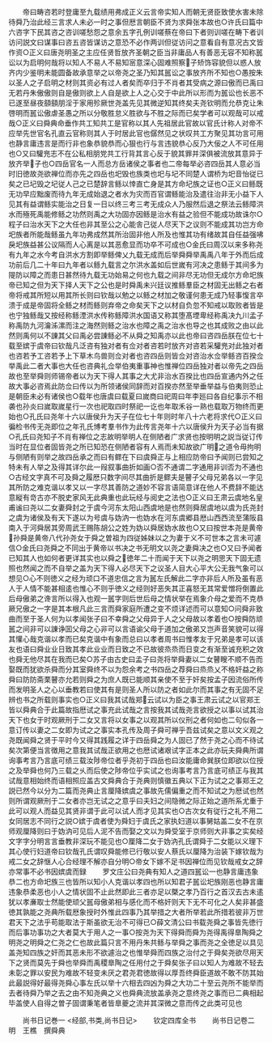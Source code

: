<!-- { "loadSidebar": true } -->
　　帝曰畴咨若时登庸至九载绩用弗成正义云言帝实知人而朝无贤臣致使水害未除待舜乃治此经三言求人未必一时之事但厯言朝臣不贤为求舜张本故也○许氏曰篇中六咨字下民其咨之咨训嗟愁怨之意余五字孔例训嗟蔡在帝曰下者则训嗟在畴下者训访问説文曰谋事曰咨五咨皆谋访之意恐不必作两训但従访问之意看自有意况古文皆作资○正义曰唐尧明圣之主应任贤哲放齐圣朝之臣当非庸品人有善恶无容不知称嚚讼以为启明何哉将以知人不易人不易知宻意深心固难照察子矫饰容貌但以惑人放齐内少鉴明未能圆备故承意举之以帝尧之圣乃知其嚚讼之事放齐所不知也○愚按朱以圣人之子启明之材则其资必有过人者矣而卒归于不肖者其受病之源曰傲而已禹曰无若丹朱傲傲则自是傲则欲上人自是欲上人之心交于中此所以形而为嚚讼也长恶不已遂至昼夜頟頟朋淫于家用殄厥世尧盖先见其微逆知其终矣夫尧钦明而允恭克让朱啓明而嚚讼傲虐圣愚之所以分敬胜怠义胜欲与不胜之际而已矣学者可以观哉可以戒哉○正义曰舜典命垂作共工知共工是官称以其人先祖居此官故以官氏计称人对帝不应举先世官名孔直云官称则其人于时居此官也僝然见之状叹共工方聚见其功言可用也静言庸违言是而行非也象恭貌恭而心狠也行与言违貌恭心反乃大佞之人不可任用也○又曰驩兠志不在公私相朋党共工行背其言心反于貌其罪并深俱被流放其意异于放齐举子也○四岳官名一人而总方岳诸侯之事者也二帝每举必咨四岳其人意必当时旧徳故尧欲禅位而亦先之四岳也圯毁也族类也圯与圮不同楚人谓桥为圯音怡従已矣之已圮毁之圮従人己之已楚辞言鲧以悻直亡身是其方命圮族之证也○正义曰鲧既无功早应黜废而待九年无成始退之者水为灾而百官谓鲧能治及遣往治非无小益下人见其有益谓鲧实能治之日复一日以终三考三考无成众人乃服然后退之祭法云鲧障洪水而殛死禹能修鲧之功然则禹之大功固亦因鲧是治水有益之验但不能成功故诛尔○程子曰治水天下之大任也非其至公之心能舎己従人尽天下之议则不能成其功岂方命圯族者所能哉鲧虽九年功弗成然其所治固非他人所及也惟其功有绪故其自任益强咈戾圯族益甚公议隔而人心离是以其恶愈显而功卒不可成也○金氏曰周汉以来多称尧有九年之水今考自洪水方割即举鲧俾乂九载无成而后举舜舜举禹禹八年于外而后成功前后几二十年曰九年者以鲧九载言之尔洪水盖如后世嵗有河决之患鲧于其间多为隄防以障之而患日甚然待九载无功始易之何也九载之间非尽无功但无成尔方命圯族帝已知之但为天下择人天下之公也是时舜禹未兴廷议推鲧羣臣之材固无出鲧之右者帝将戒其所短以用其所长则曰钦哉以勉之以鲧之材加之敬谨何患无成乃轻事愎言卒溃于成是帝固将全鲧之材而鲧则弃帝之命矣天下之以材自负忽不知戒以取败者皆是也宁独鲧哉又按经称鲧湮洪水传称鲧障洪水国语又称其堕髙堙卑经称禹决九川孟子称禹防九河瀹泲漯而注之海然则鲧之治水也障之禹之治水也导之也其成败之由以此然则禹何以不諌其父曰禹必尝諌鲧必不从舜之知禹亦以此也帝曰咨四岳朕在位七十载至嫔于虞帝曰钦哉凡泛咨有独对者有佥对者咨若时放齐对咨若采驩兠对此独对者也咨若予工咨若予上下草木鸟兽则佥对者也咨四岳则皆佥对咨治水佥举鲧咨百揆佥举禹此二者大事也大任也咨典礼佥举伯夷重事神也惟禅位四岳独对者以帝先之四岳故也至举舜则师锡帝者以为天下得人其事之大尤非治水百揆比也四岳宣通内外之任故大事必咨焉此防佥曰传以为所领诸侯同辞而对百揆亦然至举垂举益与伯夷则恐止是朝臣未必有诸侯也○载年也唐虞曰载夏曰嵗商曰祀周曰年李廵曰各自纪事示不相袭也孙炎曰嵗取嵗星行一次也祀取四时祭祀一讫也年取禾谷一熟也载取万物终而更始也○孔氏曰尧年十六以唐侯升为天子在位七十年则时年八十六老将求代○正义曰徧检书传无尧即位之年孔氏博考羣书作为此传言尧年十六以唐侯升为天子必当有据○孔氏曰尧知子不肖有禅位之志故明举明人在侧陋者广求贤也按明明之説当従订传当时在显位者固皆尧之所已知恐在侧陋者容有人焉而未知故欲广明之道令毋拘明与侧陋有则举之故四岳承之而曰有鳏在下曰虞舜正与上相应防帝曰予闻则已尝知之特未有人举之及得其详尔此一叚叙事曲折如画○否不通谓二字通用非训否为不通也○古经文字真不可及舜之履厯只数字间尽其曲折是鳏夫是瞽子父母兄弟各以一字见其所防之难克谐以孝又以一字尽其善防之道妙不容言语简意详在他人不费辞不能达意縦有竒古亦不脱史家风无此典重也此玩经与阅史之法也○正义曰王肃云虞地名皇甫谧曰尧以二女妻舜封之于虞今河东太阳山西虞地是也然则舜居虞地以虞为氏尧封之虞为诸侯及有天下遂以为号虞与妫汭一也妫水在河东虞郷县厯山西西流至蒲阪县南入于河舜居其旁周武王赐陈胡公之姓为妫以舜居妫水故也○又曰按世本尧是黄帝孙舜是黄帝八代孙尧女于舜之曽祖为四従姊妹以之为妻于义不可世本之言未可遽信○金氏曰尧舜之不同出于黄帝以书决之书无明文以尧之妻舜决之也○又曰予闻者已知其人也如何者更详其实也以舜之徳年二十而闻于天下以尧之明思天下固无遗照也然闻之而不自举之盖为天下得人必尽天下之议圣人目大心平大公无我气象可以想见○心不则徳义之经为顽口不道忠信之言为嚚左氏解此二字亦非后人所及虽有恶人于人情不能甚相逺也惟心不则乎徳义之经则好恶失其正喜怒无其常爱憎将倒置此后母傲弟之谗言所以得入也观一嚚字则后世后母之情状举在焉象介母之爱而不克恭厥兄傲之一字是其本根凡此三言而舜家庭所遭之变不烦详述而可以意知○问舜非致曲而至于圣人何为以孝闻张子曰不幸舜之父母异于人之父母故以孝着也○按舜防顽嚚之间非可以諌诤囬父母之心非可以言语谕父母于道加之傲弟又岂声音笑貌可以得其懽心哉克谐以孝而已矣克谐中有象而总曰以孝者周书曰惟孝友于兄弟是孝可以该友也语曰舜业业日致其孝此业业而日致之不已故彼烝烝而日变之有渐至诚充积之效也舜无他尽其在我而已矣○苏子由古史曰孟子曰尧将举舜妻以二女瞽瞍不顺不告而娶既而犹欲杀舜而分其室舜终不以为怨余考之书四岳之荐舜曰烝烝乂不格奸益之称舜曰防防斋栗瞽亦允若则舜之为庶人既已能顺其亲使不至于奸矣按孟子因流俗所传而发明圣人之心以垂教若曰使其有是则圣人所以防之者如此尔而其事之有无固不足辨也书之所载则事实也○正义曰我其试哉郑云试以为臣之事王肃云试之以官郑王皆以舜典合于此篇故指厯试之事充此试哉之言按我其试哉尧言欲授之以事以试其治天下也女于时观厥刑于二女又言将以女事之以观其所以仪刑之者何如也二句似各一意订传以妻之二女即为试之之事实本孔传及周子舜可禅乎吾兹试矣之意以文义观之尧既闻舜之贤于平时今又得其践履之详于四岳舜之为人固已了然于尧之心而不待试矣次第便当言徴用之意我其试哉正欲用之也厯试诸艰试字正本之此亦玩夫舜典所谓询事考言乃言底可绩三载汝陟帝位者乎尧初于四岳也曰汝能庸命巽朕位即欲以位授之及举舜也何乃三载之乆而后使之陟帝位乎实试之也询事考言乃言底可绩正与我其试哉意相始终而语相照应盖古文舜典合于尧典则慎徽五典以下正为试之之事郑王之説已然今以分为二篇而尧典止言厘降嫔虞之事故先儒偏重之而不知试之为厯试也然则所谓观厥刑于二女者亦岂无试之之意乎曰夫妇之间隐微之际正始之道所系尤重于此可以观人而益见其贤非谓于此可以试人而才见其实也○古次女有従行之礼不用二女同居志不同行之説○嫔于虞者使为舜妇于虞氏之家执妇道以事舅姑盖二女不在京师观厘降则曰于妫汭可见后人泥不告而娶之文以为舜受室于京师则大非事之实矣经文字字分明言言垂教非深玩不能见也○厘降二女于妫汭孔氏谓舜于二女能以义理下其心使行妇道帝曰钦哉孔氏谓叹舜能修已行敬以安人蔡氏以厘降为治装下嫁钦哉为戒二女之辞惬人心合经理不解亦自分明○帝女下嫁不足书因禅位而见钦哉戒女之辞亦常事不必书因嫔虞而録
　　罗文庄公曰尧典有知人之道四嚚讼一也静言庸违象恭二也方命圯族三也皆所以知小人克谐以孝四也所以知君子嚚讼圯族刚恶也静言庸违象恭柔恶也小人之情状固不止此然即此三者亦足以槩之孝乃百行之首汉去古未逺犹以孝亷取士然能使顽父嚚母傲弟相与感化而不格奸则天下无不可化之人矣非甚盛徳其孰能之尧典所载厯象授时外惟此四事乃其举措之大者所举若此所措若彼非万世君天下之法乎苟能取法于斯虽欲无治不可得已○薛文清公曰书载尧舜之事皆先徳行而后事功事功之大者莫大于用人之一事○按尧为天下得舜而舜为尧得禹得臯陶舜之明尧之明舜之仁尧之仁也故此篇只言不用丹朱共鲧与举舜之事而尧之全徳足以具见盖尧知四族之奸而其恶未形不欲遽治之也惟举舜而四族之治付之于舜矣尧欲尽用天下之贤而莫先于舜也举舜而禹稷臯陶之任用付之于舜矣张子曰以知人为难故不轻去未彰之罪以安民为难故不轻变未厌之君尧君徳故得以厚吾终舜臣道故不敢不防其始此最説得好最得尧舜心事左氏以举十六相去四凶为舜之大功二十至云尧所不能举而去者待舜乃举之去之由不知尧典之义也舜典流放盖承尧之意终尧之事而已二典相起毕盖使人自得之曽子固谓秉笔者皆臯夔之流并其深微之意而传之此类可见也

　　尚书日记巻一
<经部,书类,尚书日记>
　　钦定四库全书
　　尚书日记卷二　　　　　　明　王樵　撰舜典
